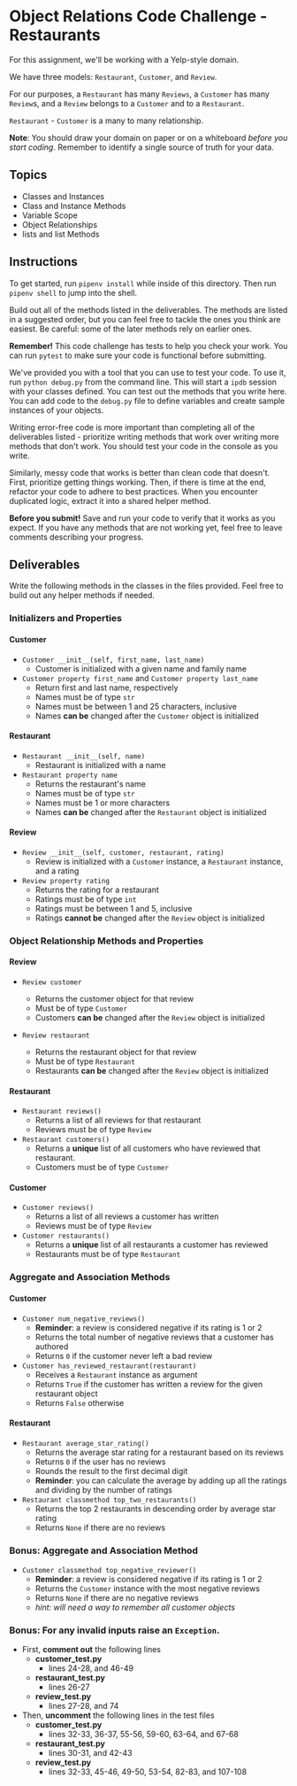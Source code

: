 # Object Relations Code Challenge - Restaurants

For this assignment, we'll be working with a Yelp-style domain.

We have three models: `Restaurant`, `Customer`, and `Review`.

For our purposes, a `Restaurant` has many `Reviews`, a `Customer` has many
`Review`s, and a `Review` belongs to a `Customer` and to a `Restaurant`.

`Restaurant` - `Customer` is a many to many relationship.

**Note**: You should draw your domain on paper or on a whiteboard _before you
start coding_. Remember to identify a single source of truth for your data.

## Topics

- Classes and Instances
- Class and Instance Methods
- Variable Scope
- Object Relationships
- lists and list Methods

## Instructions

To get started, run `pipenv install` while inside of this directory. 
Then run `pipenv shell` to jump into the shell.

Build out all of the methods listed in the deliverables. The methods are listed
in a suggested order, but you can feel free to tackle the ones you think are
easiest. Be careful: some of the later methods rely on earlier ones.

**Remember!** This code challenge has tests to help you check your work. You
can run `pytest` to make sure your code is functional before submitting.

We've provided you with a tool that you can use to test your code. To use it,
run `python debug.py` from the command line. This will start a `ipdb` session
with your classes defined. You can test out the methods that you write here. You
can add code to the `debug.py` file to define variables and create sample
instances of your objects.

Writing error-free code is more important than completing all of the
deliverables listed - prioritize writing methods that work over writing more
methods that don't work. You should test your code in the console as you write.

Similarly, messy code that works is better than clean code that doesn't. First,
prioritize getting things working. Then, if there is time at the end, refactor
your code to adhere to best practices. When you encounter duplicated logic,
extract it into a shared helper method.

**Before you submit!** Save and run your code to verify that it works as you
expect. If you have any methods that are not working yet, feel free to leave
comments describing your progress.

## Deliverables

Write the following methods in the classes in the files provided. Feel free to
build out any helper methods if needed.

### Initializers and Properties

#### Customer

- `Customer __init__(self, first_name, last_name)`
  - Customer is initialized with a given name and family name
- `Customer property first_name` and `Customer property last_name`
  - Return first and last name, respectively
  - Names must be of type `str`
  - Names must be between 1 and 25 characters, inclusive
  - Names **can be** changed after the `Customer` object is initialized
#### Restaurant

- `Restaurant __init__(self, name)`
  - Restaurant is initialized with a name
- `Restaurant property name`
  - Returns the restaurant's name
  - Names must be of type `str`
  - Names must be 1 or more characters
  - Names **can be** changed after the `Restaurant` object is initialized

#### Review

- `Review __init__(self, customer, restaurant, rating)`
  - Review is initialized with a `Customer` instance, a `Restaurant` instance, and a rating
- `Review property rating`
  - Returns the rating for a restaurant
  - Ratings must be of type `int`
  - Ratings must be between 1 and 5, inclusive
  - Ratings **cannot be** changed after the `Review` object is initialized

### Object Relationship Methods and Properties

#### Review

- `Review customer`
  - Returns the customer object for that review
  - Must be of type `Customer`
  - Customers **can be** changed after the `Review` object is initialized
  
- `Review restaurant`
  - Returns the restaurant object for that review
  - Must be of type `Restaurant`
  - Restaurants **can be** changed after the `Review` object is initialized
#### Restaurant

- `Restaurant reviews()`
  - Returns a list of all reviews for that restaurant
  - Reviews must be of type `Review`
- `Restaurant customers()`
  - Returns a **unique** list of all customers who have reviewed that restaurant.
  - Customers must be of type `Customer`

#### Customer

- `Customer reviews()`
  - Returns a list of all reviews a customer has written
  - Reviews must be of type `Review`
- `Customer restaurants()`
  - Returns a **unique** list of all restaurants a customer has reviewed
  - Restaurants must be of type `Restaurant`

### Aggregate and Association Methods

#### Customer

- `Customer num_negative_reviews()`
  - **Reminder**: a review is considered negative if its rating is 1 or 2
  - Returns the total number of negative reviews that a customer has authored
  - Returns `0` if the customer never left a bad review
- `Customer has_reviewed_restaurant(restaurant)`
  - Receives a `Restaurant` instance as argument
  - Returns `True` if the customer has written a review for the given restaurant object
  - Returns `False` otherwise

#### Restaurant

- `Restaurant average_star_rating()`
  - Returns the average star rating for a restaurant based on its reviews
  - Returns `0` if the user has no reviews
  - Rounds the result to the first decimal digit
  - **Reminder**: you can calculate the average by adding up all the ratings and
    dividing by the number of ratings
- `Restaurant classmethod top_two_restaurants()`
  - Returns the top 2 restaurants in descending order by average star rating
  - Returns `None` if there are no reviews

### Bonus: Aggregate and Association Method

- `Customer classmethod top_negative_reviewer()`
  - **Reminder**: a review is considered negative if its rating is 1 or 2
  - Returns the `Customer` instance with the most negative reviews
  - Returns `None` if there are no negative reviews
  - _hint: will need a way to remember all customer objects_
  <!-- - Uncomment lines 159-174 in the customer_test file -->

### Bonus: For any invalid inputs raise an `Exception`.
- First, **comment out** the following lines
  - **customer_test.py**
    - lines 24-28, and 46-49
  - **restaurant_test.py**
    - lines 26-27
  - **review_test.py**
    - lines 27-28, and 74
- Then, **uncomment** the following lines in the test files
  - **customer_test.py**
    - lines 32-33, 36-37, 55-56, 59-60, 63-64, and 67-68
  - **restaurant_test.py**
    - lines 30-31, and 42-43
  - **review_test.py**
    - lines 32-33, 45-46, 49-50, 53-54, 82-83, and 107-108